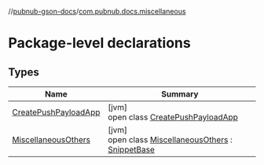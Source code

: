//[pubnub-gson-docs](../../index.md)/[com.pubnub.docs.miscellaneous](index.md)

# Package-level declarations

## Types

| Name | Summary |
|---|---|
| [CreatePushPayloadApp](-create-push-payload-app/index.md) | [jvm]<br>open class [CreatePushPayloadApp](-create-push-payload-app/index.md) |
| [MiscellaneousOthers](-miscellaneous-others/index.md) | [jvm]<br>open class [MiscellaneousOthers](-miscellaneous-others/index.md) : [SnippetBase](../com.pubnub.docs/-snippet-base/index.md) |
